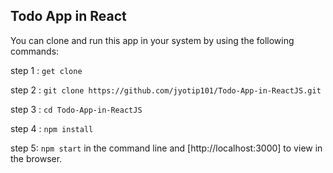 ## Todo App in React

You can clone and run this app in your system by using the following commands:

step 1 : `get clone`

step 2 : `git clone https://github.com/jyotip101/Todo-App-in-ReactJS.git`

step 3 : `cd Todo-App-in-ReactJS`

step 4 : `npm install` 

step 5: `npm start` in the command line and [http://localhost:3000] to view in the browser. 
